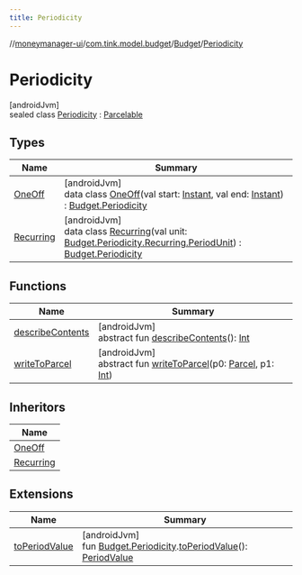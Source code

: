 ```yaml
---
title: Periodicity
---
```

//[moneymanager-ui](../../../../index.html)/[com.tink.model.budget](../../index.html)/[Budget](../index.html)/[Periodicity](index.html)



# Periodicity



[androidJvm]\
sealed class [Periodicity](index.html) : [Parcelable](https://developer.android.com/reference/kotlin/android/os/Parcelable.html)



## Types


| Name | Summary |
|---|---|
| [OneOff](-one-off/index.html) | [androidJvm]<br>data class [OneOff](-one-off/index.html)(val start: [Instant](https://developer.android.com/reference/kotlin/java/time/Instant.html), val end: [Instant](https://developer.android.com/reference/kotlin/java/time/Instant.html)) : [Budget.Periodicity](index.html) |
| [Recurring](-recurring/index.html) | [androidJvm]<br>data class [Recurring](-recurring/index.html)(val unit: [Budget.Periodicity.Recurring.PeriodUnit](-recurring/-period-unit/index.html)) : [Budget.Periodicity](index.html) |


## Functions


| Name | Summary |
|---|---|
| [describeContents](../../../com.tink.service.provider/-provider-filter/index.html#-1578325224%2FFunctions%2F1000845458) | [androidJvm]<br>abstract fun [describeContents](../../../com.tink.service.provider/-provider-filter/index.html#-1578325224%2FFunctions%2F1000845458)(): [Int](https://kotlinlang.org/api/latest/jvm/stdlib/kotlin/-int/index.html) |
| [writeToParcel](../../../com.tink.service.provider/-provider-filter/index.html#-1754457655%2FFunctions%2F1000845458) | [androidJvm]<br>abstract fun [writeToParcel](../../../com.tink.service.provider/-provider-filter/index.html#-1754457655%2FFunctions%2F1000845458)(p0: [Parcel](https://developer.android.com/reference/kotlin/android/os/Parcel.html), p1: [Int](https://kotlinlang.org/api/latest/jvm/stdlib/kotlin/-int/index.html)) |


## Inheritors


| Name |
|---|
| [OneOff](-one-off/index.html) |
| [Recurring](-recurring/index.html) |


## Extensions


| Name | Summary |
|---|---|
| [toPeriodValue](../../../com.tink.moneymanagerui.budgets.creation.specification/to-period-value.html) | [androidJvm]<br>fun [Budget.Periodicity](index.html).[toPeriodValue](../../../com.tink.moneymanagerui.budgets.creation.specification/to-period-value.html)(): [PeriodValue](../../../com.tink.moneymanagerui.budgets.creation.specification/-period-value/index.html) |


